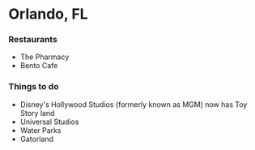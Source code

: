 # Orlando, FL

### Restaurants

- The Pharmacy
- Bento Cafe

### Things to do

- Disney's Hollywood Studios (formerly known as MGM) now has Toy Story land
- Universal Studios
- Water Parks
- Gatorland
